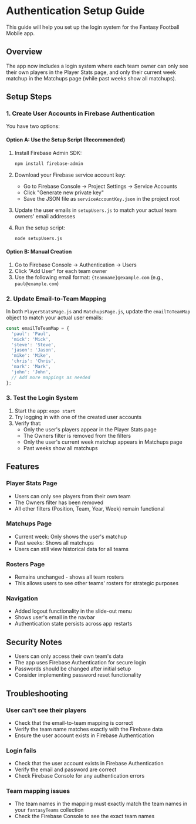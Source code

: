 # Authentication Setup Guide

This guide will help you set up the login system for the Fantasy Football Mobile app.

## Overview

The app now includes a login system where each team owner can only see their own players in the Player Stats page, and only their current week matchup in the Matchups page (while past weeks show all matchups).

## Setup Steps

### 1. Create User Accounts in Firebase Authentication

You have two options:

#### Option A: Use the Setup Script (Recommended)

1. Install Firebase Admin SDK:
   ```bash
   npm install firebase-admin
   ```

2. Download your Firebase service account key:
   - Go to Firebase Console → Project Settings → Service Accounts
   - Click "Generate new private key"
   - Save the JSON file as `serviceAccountKey.json` in the project root

3. Update the user emails in `setupUsers.js` to match your actual team owners' email addresses

4. Run the setup script:
   ```bash
   node setupUsers.js
   ```

#### Option B: Manual Creation

1. Go to Firebase Console → Authentication → Users
2. Click "Add User" for each team owner
3. Use the following email format: `{teamname}@example.com` (e.g., `paul@example.com`)

### 2. Update Email-to-Team Mapping

In both `PlayerStatsPage.js` and `MatchupsPage.js`, update the `emailToTeamMap` object to match your actual user emails:

```javascript
const emailToTeamMap = {
  'paul': 'Paul',
  'mick': 'Mick', 
  'steve': 'Steve',
  'jason': 'Jason',
  'mike': 'Mike',
  'chris': 'Chris',
  'mark': 'Mark',
  'john': 'John',
  // Add more mappings as needed
};
```

### 3. Test the Login System

1. Start the app: `expo start`
2. Try logging in with one of the created user accounts
3. Verify that:
   - Only the user's players appear in the Player Stats page
   - The Owners filter is removed from the filters
   - Only the user's current week matchup appears in Matchups page
   - Past weeks show all matchups

## Features

### Player Stats Page
- Users can only see players from their own team
- The Owners filter has been removed
- All other filters (Position, Team, Year, Week) remain functional

### Matchups Page
- Current week: Only shows the user's matchup
- Past weeks: Shows all matchups
- Users can still view historical data for all teams

### Rosters Page
- Remains unchanged - shows all team rosters
- This allows users to see other teams' rosters for strategic purposes

### Navigation
- Added logout functionality in the slide-out menu
- Shows user's email in the navbar
- Authentication state persists across app restarts

## Security Notes

- Users can only access their own team's data
- The app uses Firebase Authentication for secure login
- Passwords should be changed after initial setup
- Consider implementing password reset functionality

## Troubleshooting

### User can't see their players
- Check that the email-to-team mapping is correct
- Verify the team name matches exactly with the Firebase data
- Ensure the user account exists in Firebase Authentication

### Login fails
- Check that the user account exists in Firebase Authentication
- Verify the email and password are correct
- Check Firebase Console for any authentication errors

### Team mapping issues
- The team names in the mapping must exactly match the team names in your `fantasyTeams` collection
- Check the Firebase Console to see the exact team names 